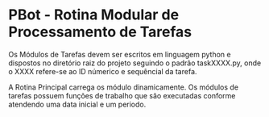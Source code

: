 # PBot - Rotina Modular de Processamento de Tarefas

Os Módulos de Tarefas devem ser escritos em linguagem python e dispostos no diretório raiz do projeto seguindo o padrão taskXXXX.py, onde o XXXX refere-se ao ID númerico e sequêncial da tarefa.

A Rotina Principal carrega os módulo dinamicamente. Os módulos de tarefas possuem funções de trabalho que são executadas conforme atendendo uma data inicial e um periodo.

